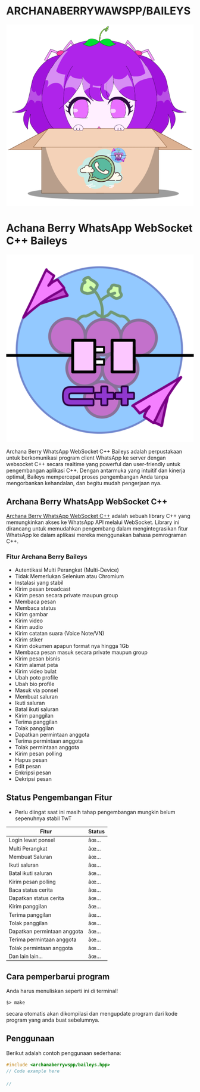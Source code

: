 # ARCHANABERRYWAWSPP/BAILEYS
![Archana Berry WhatsApp Websocket C++ Baileys](archanaberry/archanaberry-icon.png)
# Achana Berry WhatsApp WebSocket C++ Baileys

![Archana Berry](archanaberry/abwawspp.png)

Archana Berry WhatsApp WebSocket C++ Baileys adalah perpustakaan untuk berkomunikasi program client WhatsApp ke server dengan websocket C++ secara realtime yang powerful dan user-friendly untuk pengembangan aplikasi C++. Dengan antarmuka yang intuitif dan kinerja optimal, Baileys mempercepat proses pengembangan Anda tanpa mengorbankan kehandalan, dan begitu mudah pengerjaan nya.

## Archana Berry WhatsApp WebSocket C++

[Archana Berry WhatsApp WebSocket C++](link_library) adalah sebuah library C++ yang memungkinkan akses ke WhatsApp API melalui WebSocket. Library ini dirancang untuk memudahkan pengembang dalam mengintegrasikan fitur WhatsApp ke dalam aplikasi mereka menggunakan bahasa pemrograman C++.

### Fitur Archana Berry Baileys 

- Autentikasi Multi Perangkat (Multi-Device)
- Tidak Memerlukan Selenium atau Chromium
- Instalasi yang stabil
- Kirim pesan broadcast
- Kirim pesan secara private maupun group
- Membaca pesan
- Membaca status
- Kirim gambar
- Kirim video
- Kirim audio
- Kirim catatan suara (Voice Note/VN)
- Kirim stiker
- Kirim dokumen apapun format nya hingga 1Gb
- Membaca pesan masuk secara private maupun group
- Kirim pesan bisnis
- Kirim alamat peta
- Kirim video bulat
- Ubah poto profile
- Ubah bio profile
- Masuk via ponsel
- Membuat saluran
- Ikuti saluran
- Batal ikuti saluran
- Kirim panggilan
- Terima panggilan
- Tolak panggilan
- Dapatkan permintaan anggota
- Terima permintaan anggota
- Tolak permintaan anggota
- Kirim pesan polling
- Hapus pesan
- Edit pesan
- Enkripsi pesan
- Dekripsi pesan

## Status Pengembangan Fitur
- Perlu diingat saat ini masih tahap pengembangan mungkin belum sepenuhnya stabil TwT

| Fitur  | Status |
| ------------- | ------------- |
| Login lewat ponsel | âœ… |
| Multi Perangkat | âœ… |
| Membuat Saluran | âœ… |
| Ikuti saluran | âœ… |
| Batal ikuti saluran | âœ… |
| Kirim pesan polling | âœ… |
| Baca status cerita | âœ… |
| Dapatkan status cerita | âœ… |
| Kirim panggilan | âœ… |
| Terima panggilan | âœ… |
| Tolak panggilan | âœ… |
| Dapatkan permintaan anggota | âœ… |
| Terima permintaan anggota | âœ… |
| Tolak permintaan anggota | âœ… |
| Dan lain lain... | âœ… |

## Cara pemperbarui program
Anda harus menuliskan seperti ini di terminal!
```
$> make
```

secara otomatis akan dikompilasi dan mengupdate program dari kode program yang anda buat sebelumnya.

## Penggunaan

Berikut adalah contoh penggunaan sederhana:

```cpp
#include <archanaberrywspp/baileys.hpp>
// Code example here

//
